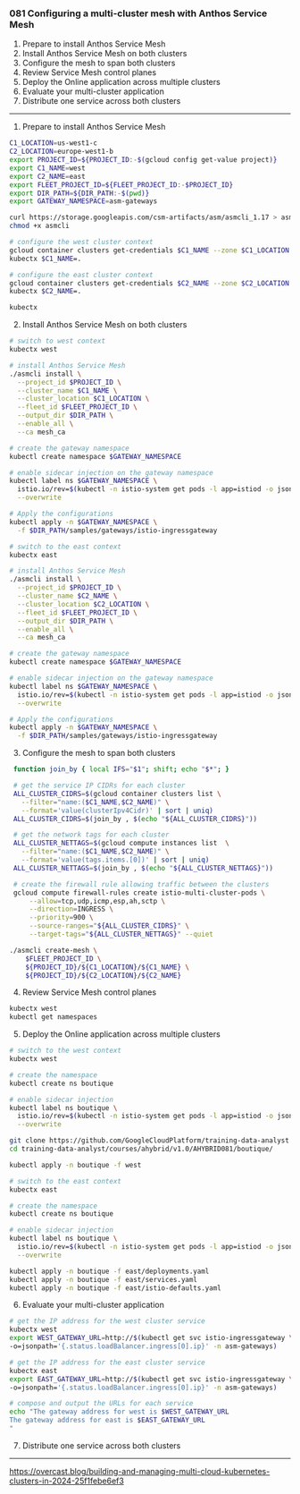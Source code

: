 ### 081 Configuring a multi-cluster mesh with Anthos Service Mesh

1. Prepare to install Anthos Service Mesh
2. Install Anthos Service Mesh on both clusters
3. Configure the mesh to span both clusters
4. Review Service Mesh control planes
5. Deploy the Online application across multiple clusters
6. Evaluate your multi-cluster application
7. Distribute one service across both clusters

---

1. Prepare to install Anthos Service Mesh

```bash
C1_LOCATION=us-west1-c
C2_LOCATION=europe-west1-b
export PROJECT_ID=${PROJECT_ID:-$(gcloud config get-value project)}
export C1_NAME=west
export C2_NAME=east
export FLEET_PROJECT_ID=${FLEET_PROJECT_ID:-$PROJECT_ID}
export DIR_PATH=${DIR_PATH:-$(pwd)}
export GATEWAY_NAMESPACE=asm-gateways

curl https://storage.googleapis.com/csm-artifacts/asm/asmcli_1.17 > asmcli
chmod +x asmcli

# configure the west cluster context
gcloud container clusters get-credentials $C1_NAME --zone $C1_LOCATION --project $PROJECT_ID
kubectx $C1_NAME=.

# configure the east cluster context
gcloud container clusters get-credentials $C2_NAME --zone $C2_LOCATION --project $PROJECT_ID
kubectx $C2_NAME=.

kubectx
```


2. Install Anthos Service Mesh on both clusters

```bash
# switch to west context
kubectx west

# install Anthos Service Mesh
./asmcli install \
  --project_id $PROJECT_ID \
  --cluster_name $C1_NAME \
  --cluster_location $C1_LOCATION \
  --fleet_id $FLEET_PROJECT_ID \
  --output_dir $DIR_PATH \
  --enable_all \
  --ca mesh_ca

# create the gateway namespace
kubectl create namespace $GATEWAY_NAMESPACE

# enable sidecar injection on the gateway namespace
kubectl label ns $GATEWAY_NAMESPACE \
  istio.io/rev=$(kubectl -n istio-system get pods -l app=istiod -o json | jq -r '.items[0].metadata.labels["istio.io/rev"]') \
  --overwrite

# Apply the configurations
kubectl apply -n $GATEWAY_NAMESPACE \
  -f $DIR_PATH/samples/gateways/istio-ingressgateway
```
```bash
# switch to the east context
kubectx east

# install Anthos Service Mesh
./asmcli install \
  --project_id $PROJECT_ID \
  --cluster_name $C2_NAME \
  --cluster_location $C2_LOCATION \
  --fleet_id $FLEET_PROJECT_ID \
  --output_dir $DIR_PATH \
  --enable_all \
  --ca mesh_ca

# create the gateway namespace
kubectl create namespace $GATEWAY_NAMESPACE

# enable sidecar injection on the gateway namespace
kubectl label ns $GATEWAY_NAMESPACE \
  istio.io/rev=$(kubectl -n istio-system get pods -l app=istiod -o json | jq -r '.items[0].metadata.labels["istio.io/rev"]') \
  --overwrite

# Apply the configurations
kubectl apply -n $GATEWAY_NAMESPACE \
  -f $DIR_PATH/samples/gateways/istio-ingressgateway
```

3. Configure the mesh to span both clusters

```bash
 function join_by { local IFS="$1"; shift; echo "$*"; }

 # get the service IP CIDRs for each cluster
 ALL_CLUSTER_CIDRS=$(gcloud container clusters list \
   --filter="name:($C1_NAME,$C2_NAME)" \
   --format='value(clusterIpv4Cidr)' | sort | uniq)
 ALL_CLUSTER_CIDRS=$(join_by , $(echo "${ALL_CLUSTER_CIDRS}"))

 # get the network tags for each cluster
 ALL_CLUSTER_NETTAGS=$(gcloud compute instances list  \
   --filter="name:($C1_NAME,$C2_NAME)" \
   --format='value(tags.items.[0])' | sort | uniq)
 ALL_CLUSTER_NETTAGS=$(join_by , $(echo "${ALL_CLUSTER_NETTAGS}"))

 # create the firewall rule allowing traffic between the clusters
 gcloud compute firewall-rules create istio-multi-cluster-pods \
     --allow=tcp,udp,icmp,esp,ah,sctp \
     --direction=INGRESS \
     --priority=900 \
     --source-ranges="${ALL_CLUSTER_CIDRS}" \
     --target-tags="${ALL_CLUSTER_NETTAGS}" --quiet

./asmcli create-mesh \
    $FLEET_PROJECT_ID \
    ${PROJECT_ID}/${C1_LOCATION}/${C1_NAME} \
    ${PROJECT_ID}/${C2_LOCATION}/${C2_NAME}
```

4. Review Service Mesh control planes

```bash
kubectx west
kubectl get namespaces
```

5. Deploy the Online application across multiple clusters

```bash
# switch to the west context
kubectx west

# create the namespace
kubectl create ns boutique

# enable sidecar injection
kubectl label ns boutique \
  istio.io/rev=$(kubectl -n istio-system get pods -l app=istiod -o json | jq -r '.items[0].metadata.labels["istio.io/rev"]') \
  --overwrite

git clone https://github.com/GoogleCloudPlatform/training-data-analyst
cd training-data-analyst/courses/ahybrid/v1.0/AHYBRID081/boutique/

kubectl apply -n boutique -f west

# switch to the east context
kubectx east

# create the namespace
kubectl create ns boutique

# enable sidecar injection
kubectl label ns boutique \
  istio.io/rev=$(kubectl -n istio-system get pods -l app=istiod -o json | jq -r '.items[0].metadata.labels["istio.io/rev"]') \
  --overwrite

kubectl apply -n boutique -f east/deployments.yaml
kubectl apply -n boutique -f east/services.yaml
kubectl apply -n boutique -f east/istio-defaults.yaml
```

6. Evaluate your multi-cluster application

```bash
# get the IP address for the west cluster service
kubectx west
export WEST_GATEWAY_URL=http://$(kubectl get svc istio-ingressgateway \
-o=jsonpath='{.status.loadBalancer.ingress[0].ip}' -n asm-gateways)

# get the IP address for the east cluster service
kubectx east
export EAST_GATEWAY_URL=http://$(kubectl get svc istio-ingressgateway \
-o=jsonpath='{.status.loadBalancer.ingress[0].ip}' -n asm-gateways)

# compose and output the URLs for each service
echo "The gateway address for west is $WEST_GATEWAY_URL
The gateway address for east is $EAST_GATEWAY_URL
"
```

7. Distribute one service across both clusters


---

https://overcast.blog/building-and-managing-multi-cloud-kubernetes-clusters-in-2024-25f1febe6ef3

